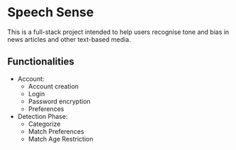 # Speech Sense
This is a full-stack project intended to help users recognise tone and bias in news articles and other text-based media.

## Functionalities
- Account:
	- Account creation
	- Login
	- Password encryption
	- Preferences
- Detection Phase:
	- Categorize
	- Match Preferences
	- Match Age Restriction
